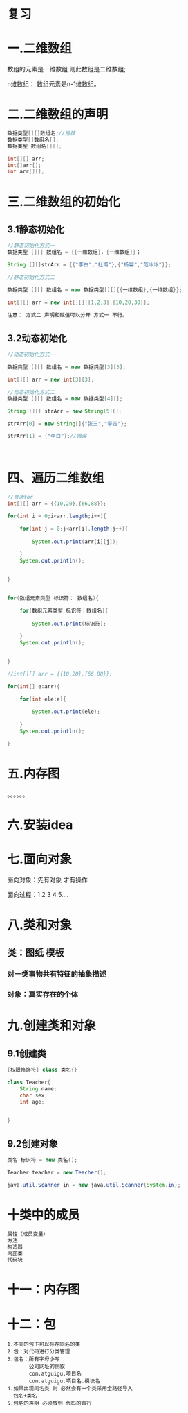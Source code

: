 # 复习

# 一.二维数组





数组的元素是一维数组 则此数组是二维数组;

n维数组： 数组元素是n-1维数组。

# 二.二维数组的声明

```java
数据类型[][]数组名;//推荐
数据类型[]数组名[];
数据类型 数组名[][];

int[][] arr;
int[]arr[];
int arr[][];
```

# 三.二维数组的初始化

## 3.1静态初始化

```java
//静态初始化方式一
数据类型 [][] 数组名 = {{一维数组}，{一维数组}}；

String [][]strArr = {{"李白","杜甫"},{"杨幂","范冰冰"}};

//静态初始化方式二

数据类型 [][] 数组名 = new 数据类型[][]{{一维数组},{一维数组}};

int[][] arr = new int[][]{{1,2,3},{10,20,30}};

注意： 方式二 声明和赋值可以分开 方式一 不行。

```





## 3.2动态初始化

```java
//动态初始化方式一

数据类型 [][] 数组名 = new 数据类型[3][3];

int[][] arr = new int[3][3];

//动态初始化方式二
数据类型 [][] 数组名 = new 数据类型[4][];

String [][] strArr = new String[5][];

strArr[0] = new String[]{"张三","李四"};

strArr[1] = {"李白"};//错误




```

# 四、遍历二维数组

```java
//普通for
int[][] arr = {{10,20},{66,88}};

for(int i = 0;i<arr.length;i++){

	for(int j = 0;j<arr[i].length;j++){
	
		System.out.print(arr[i][j]);
	
	}
	System.out.println();


}



```



```java
for(数组元素类型 标识符： 数组名){

	for(数组元素类型 标识符：数组名){
	
		System.out.print(标识符);
	
	}
	System.out.println();


}

//int[][] arr = {{10,20},{66,88}};

for(int[] e:arr){

	for(int ele:e){
	
		System.out.print(ele);
	
	}
	System.out.println();

}


```

# 五.内存图

。。。。。。

# 六.安装idea

# 七.面向对象

面向对象：先有对象 才有操作

面向过程：1 2 3 4 5....

# 八.类和对象

## 类：图纸 模板 

###  对一类事物共有特征的抽象描述

### 对象：真实存在的个体

# 九.创建类和对象

## 9.1创建类

```java
[权限修饰符] class 类名{}

class Teacher{
    String name;
    char sex;
    int age;


}
```

## 9.2创建对象

```java
类名 标识符 = new 类名();

Teacher teacher = new Teacher();

java.util.Scanner in = new java.util.Scanner(System.in);
```

# 十类中的成员

```java
属性（成员变量）
方法
构造器
内部类
代码块
```



# 十一：内存图



# 十二：包

```
1.不同的包下可以存在同名的类
2.包：对代码进行分类管理
3.包名：所有字母小写
       公司网址的倒叙
       com.atguigu.项目名
       com.atguigu.项目名.模块名
4.如果出现同名类 则 必然会有一个类采用全路径导入
  包名+类名
5.包名的声明 必须放到 代码的首行
       

```

